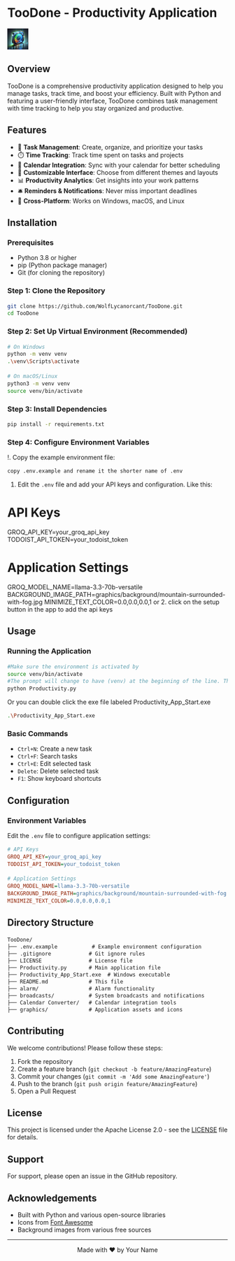 # TooDone - Productivity Application

![TooDone Logo](graphics/icon/app_icon/produce.png)

## Overview

TooDone is a comprehensive productivity application designed to help you manage tasks, track time, and boost your efficiency. Built with Python and featuring a user-friendly interface, TooDone combines task management with time tracking to help you stay organized and productive.

## Features

- 🎯 **Task Management**: Create, organize, and prioritize your tasks
- ⏱️ **Time Tracking**: Track time spent on tasks and projects
- 📅 **Calendar Integration**: Sync with your calendar for better scheduling
- 🎨 **Customizable Interface**: Choose from different themes and layouts
- 📊 **Productivity Analytics**: Get insights into your work patterns
- 🛎️ **Reminders & Notifications**: Never miss important deadlines
- 🔄 **Cross-Platform**: Works on Windows, macOS, and Linux

## Installation

### Prerequisites

- Python 3.8 or higher
- pip (Python package manager)
- Git (for cloning the repository)

### Step 1: Clone the Repository

```bash
git clone https://github.com/WolfLycanorcant/TooDone.git
cd TooDone
```

### Step 2: Set Up Virtual Environment (Recommended)

```bash
# On Windows
python -m venv venv
.\venv\Scripts\activate

# On macOS/Linux
python3 -m venv venv
source venv/bin/activate
```

### Step 3: Install Dependencies

```bash
pip install -r requirements.txt
```

### Step 4: Configure Environment Variables

!. Copy the example environment file:
   ```bash
   copy .env.example and rename it the shorter name of .env
   ```
1. Edit the `.env` file and add your API keys and configuration. Like this:
# API Keys
GROQ_API_KEY=your_groq_api_key
TODOIST_API_TOKEN=your_todoist_token

# Application Settings
GROQ_MODEL_NAME=llama-3.3-70b-versatile
BACKGROUND_IMAGE_PATH=graphics/background/mountain-surrounded-with-fog.jpg
MINIMIZE_TEXT_COLOR=0.0,0.0,0.0,1
      or
2. click on the setup button in the app to add the api keys

## Usage

### Running the Application

```bash
#Make sure the environment is activated by 
source venv/bin/activate
#The prompt will change to have (venv) at the beginning of the line. Then run
python Productivity.py
```

Or you can double click the exe file labeled Productivity_App_Start.exe

```bash
.\Productivity_App_Start.exe
```

### Basic Commands

- `Ctrl+N`: Create a new task
- `Ctrl+F`: Search tasks
- `Ctrl+E`: Edit selected task
- `Delete`: Delete selected task
- `F1`: Show keyboard shortcuts

## Configuration

### Environment Variables

Edit the `.env` file to configure application settings:

```ini
# API Keys
GROQ_API_KEY=your_groq_api_key
TODOIST_API_TOKEN=your_todoist_token

# Application Settings
GROQ_MODEL_NAME=llama-3.3-70b-versatile
BACKGROUND_IMAGE_PATH=graphics/background/mountain-surrounded-with-fog.jpg
MINIMIZE_TEXT_COLOR=0.0,0.0,0.0,1
```

## Directory Structure

```
TooDone/
├── .env.example           # Example environment configuration
├── .gitignore            # Git ignore rules
├── LICENSE               # License file
├── Productivity.py       # Main application file
├── Productivity_App_Start.exe  # Windows executable
├── README.md             # This file
├── alarm/                # Alarm functionality
├── broadcasts/           # System broadcasts and notifications
├── Calendar Converter/   # Calendar integration tools
├── graphics/             # Application assets and icons
```

## Contributing

We welcome contributions! Please follow these steps:

1. Fork the repository
2. Create a feature branch (`git checkout -b feature/AmazingFeature`)
3. Commit your changes (`git commit -m 'Add some AmazingFeature'`)
4. Push to the branch (`git push origin feature/AmazingFeature`)
5. Open a Pull Request

## License

This project is licensed under the Apache License 2.0 - see the [LICENSE](LICENSE) file for details.

## Support

For support, please open an issue in the GitHub repository.

## Acknowledgements

- Built with Python and various open-source libraries
- Icons from [Font Awesome](https://fontawesome.com/)
- Background images from various free sources

---

<div align="center">
  Made with ❤️ by Your Name
</div>
